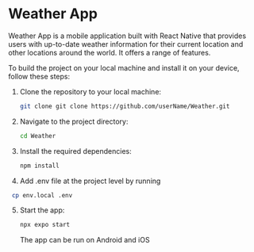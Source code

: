# Weather App

Weather App is a mobile application built with React Native that provides users with up-to-date weather information for their current location and other locations around the world. It offers a range of features.

To build the project on your local machine and install it on your device, follow these steps:

1. Clone the repository to your local machine:
   ```bash
   git clone git clone https://github.com/userName/Weather.git
   ```
2. Navigate to the project directory:
   ```bash
   cd Weather
   ```
3. Install the required dependencies:
   ```bash
   npm install
   ```
4. Add .env file at the project level by running 
  ```bash
   cp env.local .env
   ```
5. Start the app:
   ```bash
   npx expo start
    ```
   The app can be run on Android and iOS